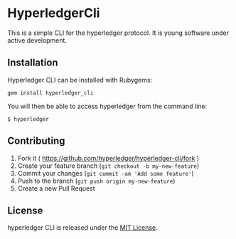 # HyperledgerCli

This is a simple CLI for the hyperledger protocol. It is young software
under active development.

## Installation

Hyperledger CLI can be installed with Rubygems:

    gem install hyperledger_cli

You will then be able to access hyperledger from the command line:

    $ hyperledger

## Contributing

1. Fork it ( https://github.com/hyperledger/hyperledger-cli/fork )
2. Create your feature branch (`git checkout -b my-new-feature`)
3. Commit your changes (`git commit -am 'Add some feature'`)
4. Push to the branch (`git push origin my-new-feature`)
5. Create a new Pull Request

## License

hyperledger CLI is released under the [MIT License](http://www.opensource.org/licenses/MIT).
